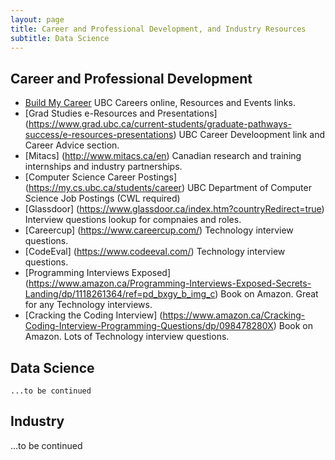 ```yaml
---
layout: page
title: Career and Professional Development, and Industry Resources
subtitle: Data Science
---
```


## Career and Professional Development
- [Build My Career](http://students.ubc.ca/career) UBC Careers online, Resources and Events links.
- [Grad Studies e-Resources and Presentations] (https://www.grad.ubc.ca/current-students/graduate-pathways-success/e-resources-presentations) UBC Career Develoopment link and Career Advice section.
- [Mitacs] (http://www.mitacs.ca/en) Canadian research and training internships and industry partnerships.
- [Computer Science Career Postings] (https://my.cs.ubc.ca/students/career) UBC Department of Computer Science Job Postings (CWL required)
- [Glassdoor] (https://www.glassdoor.ca/index.htm?countryRedirect=true) Interview questions lookup for compnaies and roles.
- [Careercup] (https://www.careercup.com/) Technology interview questions.
- [CodeEval] (https://www.codeeval.com/) Technology interview questions.
- [Programming Interviews Exposed] (https://www.amazon.ca/Programming-Interviews-Exposed-Secrets-Landing/dp/1118261364/ref=pd_bxgy_b_img_c) Book on Amazon. Great for any Technology interviews.
- [Cracking the Coding Interview] (https://www.amazon.ca/Cracking-Coding-Interview-Programming-Questions/dp/098478280X) Book on Amazon. Lots of Technology interview questions.


## Data Science
    ...to be continued

## Industry
   ...to be continued
